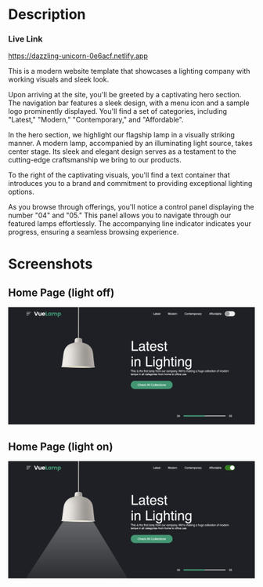 # Description
### Live Link
https://dazzling-unicorn-0e6acf.netlify.app

This is a modern website template that showcases a lighting company with working visuals and sleek look.

Upon arriving at the site, you'll be greeted by a captivating hero section. The navigation bar features a sleek design, with a menu icon and a sample logo prominently displayed. You'll find a set of categories, including "Latest," "Modern," "Contemporary," and "Affordable".

In the hero section, we highlight our flagship lamp in a visually striking manner. A modern lamp, accompanied by an illuminating light source, takes center stage. Its sleek and elegant design serves as a testament to the cutting-edge craftsmanship we bring to our products.

To the right of  the captivating visuals, you'll find a text container that introduces you to a brand and commitment to providing exceptional lighting options.

As you browse through offerings, you'll notice a control panel displaying the number "04" and "05." This panel allows you to navigate through our featured lamps effortlessly. The accompanying line indicator indicates your progress, ensuring a seamless browsing experience.

# Screenshots
## Home Page (light off)
![Home Page (light off)](./images/Screenshot%202023-05-27%20at%204.53.02%20PM.png)
## Home Page (light on)
![Home Page (light on)](./images/Screenshot%202023-05-27%20at%204.53.21%20PM.png)